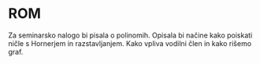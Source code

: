 # ROM
Za seminarsko nalogo bi pisala o polinomih. Opisala bi načine kako poiskati ničle s Hornerjem in razstavljanjem. Kako vpliva vodilni člen in kako rišemo graf.
